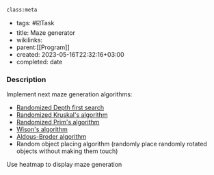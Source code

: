 `class:meta`
- tags: #☑️Task
- title: Maze generator
- wikilinks: 
- parent:[[Program]]
- created: 2023-05-16T22:32:16+03:00
- completed: date

### Description

Implement next maze generation algorithms:

* [Randomized Depth first search](https://en.wikipedia.org/wiki/Maze_generation_algorithm)
* [Randomized Kruskal's algorithm](https://en.wikipedia.org/wiki/Maze_generation_algorithm)
* [Randomized Prim's algorithm](https://en.wikipedia.org/wiki/Maze_generation_algorithm)
* [Wison's algorithm](https://en.wikipedia.org/wiki/Maze_generation_algorithm)
* [Aldous-Broder algorithm](https://en.wikipedia.org/wiki/Maze_generation_algorithm)
* Random object placing algorithm (randomly place randomly rotated objects without making them touch)

Use heatmap to display maze generation
